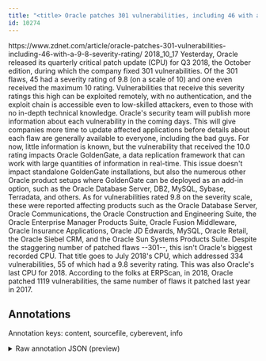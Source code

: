 ```yaml
---
title: "<title> Oracle patches 301 vulnerabilities, including 46 with a 9.8+ severity rating </title>"
id: 10274
---
```


<title> Oracle patches 301 vulnerabilities, including 46 with a 9.8+ severity rating </title>
<source> https://www.zdnet.com/article/oracle-patches-301-vulnerabilities-including-46-with-a-9-8-severity-rating/ </source>
<date> 2018_10_17 </date>
<text>
Yesterday, Oracle released its quarterly critical patch update (CPU) for Q3 2018, the October edition, during which the company fixed 301 vulnerabilities.
Of the 301 flaws, 45 had a severity rating of 9.8 (on a scale of 10) and one even received the maximum 10 rating.
Vulnerabilities that receive this severity ratings this high can be exploited remotely, with no authentication, and the exploit chain is accessible even to low-skilled attackers, even to those with no in-depth technical knowledge.
Oracle's security team will publish more information about each vulnerability in the coming days. This will give companies more time to update affected applications before details about each flaw are generally available to everyone, including the bad guys.
For now, little information is known, but the vulnerability that received the 10.0 rating impacts Oracle GoldenGate, a data replication framework that can work with large quantities of information in real-time.
This issue doesn't impact standalone GoldenGate installations, but also the numerous other Oracle product setups where GoldenGate can be deployed as an add-in option, such as the Oracle Database Server, DB2, MySQL, Sybase, Terradata, and others.
As for vulnerabilities rated 9.8 on the severity scale, these were reported affecting products such as the Oracle Database Server, Oracle Communications, the Oracle Construction and Engineering Suite, the Oracle Enterprise Manager Products Suite, Oracle Fusion Middleware, Oracle Insurance Applications, Oracle JD Edwards, MySQL, Oracle Retail, the Oracle Siebel CRM, and the Oracle Sun Systems Products Suite.
Despite the staggering number of patched flaws --301--, this isn't Oracle's biggest recorded CPU. That title goes to July 2018's CPU, which addressed 334 vulnerabilities, 55 of which had a 9.8 severity rating.
This was also Oracle's last CPU for 2018. According to the folks at ERPScan, in 2018, Oracle patched 1119 vulnerabilities, the same number of flaws it patched last year in 2017.
</text>



## Annotations

Annotation keys: content, sourcefile, cyberevent, info

<details>
<summary>Raw annotation JSON (preview)</summary>

```json
{
  "content": "Yesterday, Oracle released its quarterly critical patch update (CPU) for Q3 2018, the October edition, during which the company fixed 301 vulnerabilities. Of the 301 flaws, 45 had a severity rating of 9.8 (on a scale of 10) and one even received the maximum 10 rating. Vulnerabilities that receive this severity ratings this high can be exploited remotely, with no authentication, and the exploit chain is accessible even to low-skilled attackers, even to those with no in-depth technical knowledge. Oracle's security team will publish more information about each vulnerability in the coming days. This will give companies more time to update affected applications before details about each flaw are generally available to everyone, including the bad guys. For now, little information is known, but the vulnerability that received the 10.0 rating impacts Oracle GoldenGate, a data replication framework that can work with large quantities of information in real-time. This issue doesn't impact standalone GoldenGate installations, but also the numerous other Oracle product setups where GoldenGate can be deployed as an add-in option, such as the Oracle Database Server, DB2, MySQL, Sybase, Terradata, and others. As for vulnerabilities rated 9.8 on the severity scale, these were reported affecting products such as the Oracle Database Server, Oracle Communications, the Oracle Construction and Engineering Suite, the Oracle Enterprise Manager Products Suite, Oracle Fusion Middleware, Oracle Insurance Applications, Oracle JD Edwards, MySQL, Oracle Retail, the Oracle Siebel CRM, and the Oracle Sun Systems Products Suite. Despite the staggering number of patched flaws --301--, this isn't Oracle's biggest recorded CPU. That title goes to July 2018's CPU, which addressed 334 vulnerabilities, 55 of which had a 9.8 severity rating. This was also Oracle's last CPU for 2018. According to the folks at ERPScan, in 2018, Oracle patched 1119 vulnerabilities, the same number of flaws it patched last year in 2017.",
  "sourcefile": "10274.txt",
  "cyberevent": {
    "hopper": [
      {
        "index": 0,
        "relation": "Same",
        "events": [
          {
            "index": "E2",
            "type": "Vulnerability-related",
            "realis": "Actual",
            "nugget": {
              "startOffset": 128,
              "index": "T7",
              "endOffset": 133,
              "text": "fixed"
            },
            "argument": [
              {
                "index": "T6",
                "text": "the company",
                "endOffset": 127,
                "role": {
                  "type": "Releaser"
                },
                "startOffset": 116,
                "type": "Organization"
              },
              {
                "index": "T8",
                "text": "vulnerabilities",
                "endOffset": 153,
                "role": {
                  "type": "Vulnerability"
                },
                "startOffset": 138,
                "type": "Vulnerability"
              }
            ],
            "subtype": "PatchVulnerability"
          },
          {
            "index": "E1",
            "type": "Vulnerability-related",
            "realis": "Actual",
            "nugget": {
              "startOffset": 18,
              "index": "T1",
              "endOffset": 26,
              "text": "released"
            },
            "argument": [
              {
                "index": "T2",
                "external_reference": {
                  "dbpediaURI": "http://dbpedia.org/resource/Oracle_Corporation",
                  "wikidataid": "Q19900"
                },
                "endOffset": 17,
                "role": {
                  "type": "Releaser"
                },
                "text": "Oracle",
                "startOffset": 11,
                "type": "Organization"
              },
              {
                "index": "T4",
                "text": "critica
```
</details>
